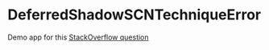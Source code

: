 # DeferredShadowSCNTechniqueError

Demo app for this [StackOverflow question](https://stackoverflow.com/questions/54444341/scenekit-scntechnique-combined-with-deferred-shading-throws-error)